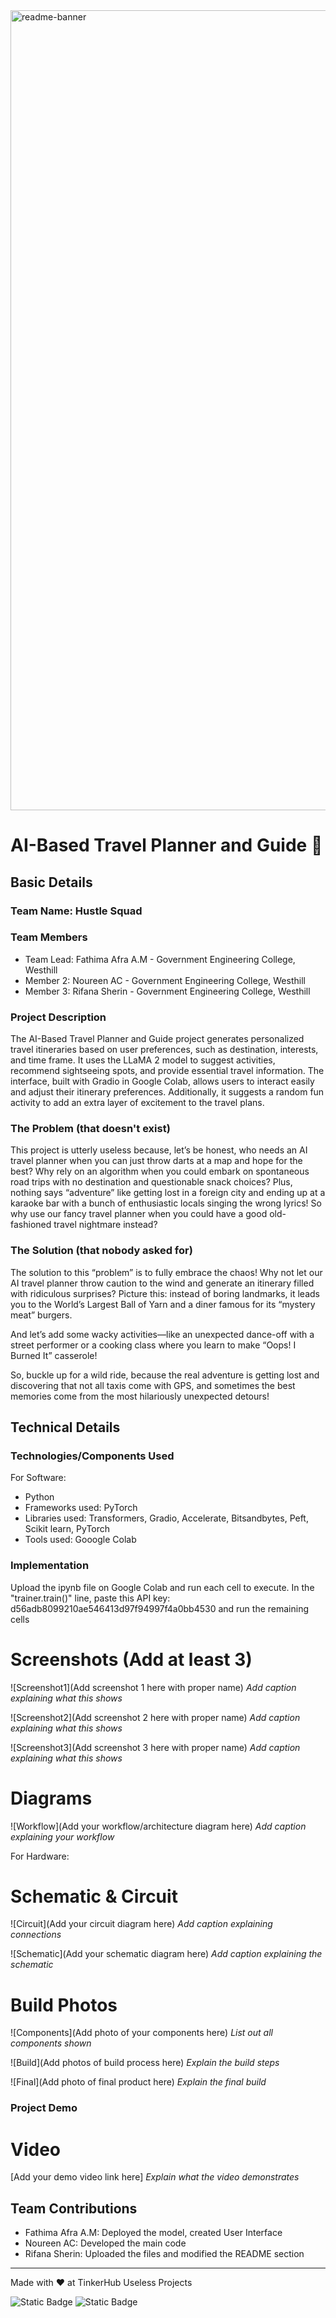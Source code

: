 <img width="1280" alt="readme-banner" src="https://github.com/user-attachments/assets/35332e92-44cb-425b-9dff-27bcf1023c6c">

# AI-Based Travel Planner and Guide 🎯


## Basic Details
### Team Name: Hustle Squad


### Team Members
- Team Lead: Fathima Afra A.M - Government Engineering College, Westhill
- Member 2: Noureen AC - Government Engineering College, Westhill
- Member 3: Rifana Sherin - Government Engineering College, Westhill

### Project Description
The AI-Based Travel Planner and Guide project generates personalized travel itineraries based on user preferences, such as destination, interests, and time frame. It uses the LLaMA 2 model to suggest activities, recommend sightseeing spots, and provide essential travel information. The interface, built with Gradio in Google Colab, allows users to interact easily and adjust their itinerary preferences. Additionally, it suggests a random fun activity to add an extra layer of excitement to the travel plans.

### The Problem (that doesn't exist)
 This project is utterly useless because, let’s be honest, who needs an AI travel planner when you can just throw darts at a map and hope for the best? Why rely on an algorithm when you could embark on spontaneous road trips with no destination and questionable snack choices? Plus, nothing says “adventure” like getting lost in a foreign city and ending up at a karaoke bar with a bunch of enthusiastic locals singing the wrong lyrics! So why use our fancy travel planner when you could have a good old-fashioned travel nightmare instead?

### The Solution (that nobody asked for)
 The solution to this “problem” is to fully embrace the chaos! Why not let our AI travel planner throw caution to the wind and generate an itinerary filled with ridiculous surprises? Picture this: instead of boring landmarks, it leads you to the World’s Largest Ball of Yarn and a diner famous for its “mystery meat” burgers. 

And let’s add some wacky activities—like an unexpected dance-off with a street performer or a cooking class where you learn to make “Oops! I Burned It” casserole! 

So, buckle up for a wild ride, because the real adventure is getting lost and discovering that not all taxis come with GPS, and sometimes the best memories come from the most hilariously unexpected detours!

## Technical Details
### Technologies/Components Used
For Software:
- Python
- Frameworks used: PyTorch
- Libraries used: Transformers, Gradio, Accelerate, Bitsandbytes, Peft, Scikit learn, PyTorch
- Tools used: Gooogle Colab


### Implementation
Upload the ipynb file on Google Colab and run each cell to execute. In the "trainer.train()" line, paste this API key: d56adb8099210ae546413d97f94997f4a0bb4530 and run the remaining cells  


# Screenshots (Add at least 3)
![Screenshot1](Add screenshot 1 here with proper name)
*Add caption explaining what this shows*

![Screenshot2](Add screenshot 2 here with proper name)
*Add caption explaining what this shows*

![Screenshot3](Add screenshot 3 here with proper name)
*Add caption explaining what this shows*

# Diagrams
![Workflow](Add your workflow/architecture diagram here)
*Add caption explaining your workflow*

For Hardware:

# Schematic & Circuit
![Circuit](Add your circuit diagram here)
*Add caption explaining connections*

![Schematic](Add your schematic diagram here)
*Add caption explaining the schematic*

# Build Photos
![Components](Add photo of your components here)
*List out all components shown*

![Build](Add photos of build process here)
*Explain the build steps*

![Final](Add photo of final product here)
*Explain the final build*

### Project Demo
# Video
[Add your demo video link here]
*Explain what the video demonstrates*



## Team Contributions
- Fathima Afra A.M: Deployed the model, created User Interface
- Noureen AC: Developed the main code
- Rifana Sherin: Uploaded the files and modified the README section

---
Made with ❤️ at TinkerHub Useless Projects 

![Static Badge](https://img.shields.io/badge/TinkerHub-24?color=%23000000&link=https%3A%2F%2Fwww.tinkerhub.org%2F)
![Static Badge](https://img.shields.io/badge/UselessProject--24-24?link=https%3A%2F%2Fwww.tinkerhub.org%2Fevents%2FQ2Q1TQKX6Q%2FUseless%2520Projects)



